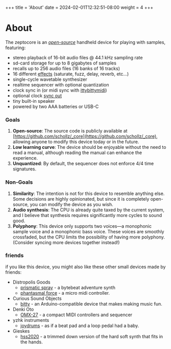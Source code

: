 +++
title = 'About'
date = 2024-02-01T12:32:51-08:00
weight = 4
+++

# About 

The zeptocore is an *[open-source](https://github.com/schollz/_core)* handheld device for playing with samples, featuring:

- stereo playback of 16-bit audio files @ 44.1 kHz sampling rate
- sd-card storage for up to 8 gigabytes of samples
- recalls up to 256 audio files (16 banks of 16 tracks)
- 16 different [effects](#effect-list) (saturate, fuzz, delay, reverb, etc...)
- single-cycle wavetable synthesizer
- realtime sequencer with optional quantization
- clock sync in (or midi sync with [ittybittymidi](https://ittybittymidi.com))
- optional clock [sync out](#sync-out)
- tiny built-in speaker
- powered by two AAA batteries or USB-C

### Goals

1. **Open-source**: The source code is publicly available at [https://github.com/schollz/_core](https://github.com/schollz/_core), allowing anyone to modify this device today or in the future.
2. **Low learning curve**: The device should be enjoyable without the need to read a manual, although reading the manual can enhance the experience.
3. **Unquantized**: By default, the sequencer does not enforce 4/4 time signatures.

### Non-Goals

1. **Similarity**: The intention is not for this device to resemble anything else. Some decisions are highly opinionated, but since it is completely open-source, you can modify the device as you wish.
2. **Audio synthesis**: The CPU is already quite taxed by the current system, and I believe that synthesis requires significantly more cycles to sound good.
3. **Polyphony**: This device only supports two voices—a monophonic sample voice and a monophonic bass voice. These voices are smoothly crossfaded, but the CPU limits the possibility of having more polyphony. (Consider syncing more devices together instead!)

### friends

if you like this device, you might also like these other small devices made by friends:

- Distropolis Goods  <a href="https://www.instagram.com/distropolis/"><i class="fa-brands fa-instagram"></i></a>
  - [prismatic spray](https://www.tindie.com/products/distropolis/prismatic-spray-bytebeat-adventure-synth/) - a bytebeat adventure synth
  - [phantasmal force](https://www.tindie.com/products/distropolis/phantasmal-force-micro-midi-controller/) - a micro midi controller.
- Curious Sound Objects  <a href="https://www.instagram.com/curioussoundobjects/"><i class="fa-brands fa-instagram"></i></a>
  - [bitty](https://www.curioussoundobjects.com/) - an Arduino-compatible device that makes making music fun.
- Denki Oto   <a href="https://www.instagram.com/curioussoundobjects/"><i class="fa-brands fa-instagram"></i></a>
  - [OMX-27](https://denki-oto.weebly.com/store/p59/omx27-kit.html#/) - a compact MIDI controllers and sequencer
- yzhk instruments  <a href="https://www.instagram.com/joydrums_official/"><i class="fa-brands fa-instagram"></i></a>
  - [joydrums](https://www.yzhkinstruments.com/download) - as if a beat pad and a loop pedal had a baby.
- Gieskes <a href="https://www.instagram.com/gijsgieskes/"><i class="fa-brands fa-instagram"></i></a>
  - [hss2020](http://gieskes.nl/instruments/?file=HSS2020) - a trimmed down version of the hard soft synth that fits in the hands.
